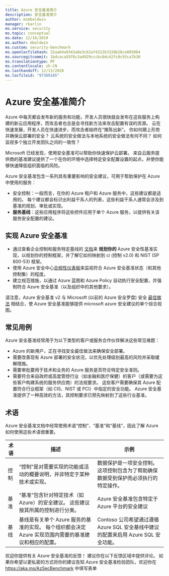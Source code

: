 ```yaml
---
title: Azure 安全基准简介
description: 安全基准简介
author: msmbaldwin
manager: rkarlin
ms.service: security
ms.topic: conceptual
ms.date: 12/16/2019
ms.author: mbaldwin
ms.custom: security-benchmark
ms.openlocfilehash: 32aa64a9343a8e3c62af4322b3320b28ce805064
ms.sourcegitcommit: 1bdcaca5978c3a4929cccbc8dc42fc0c93ca7b30
ms.translationtype: MT
ms.contentlocale: zh-CN
ms.lasthandoff: 12/13/2020
ms.locfileid: "97369185"
---
```

# <a name="azure-security-benchmark-introduction"></a>Azure 安全基准简介

Azure 中每天都会发布新的服务和功能，开发人员很快就会发布在这些服务上构建的新云应用程序，而攻击者也总是会寻找新方法来攻击配置有误的资源。 云在快速发展，开发人员在快速进步，而攻击者始终在“推陈出新”。 你如何跟上形势并确保云部署的安全？ 云系统的安全做法与本地系统的安全做法有何不同？ 如何监视多个独立开发团队之间的一致性？

Microsoft 已经发现，使用安全基准可以帮助你快速保护云部署。 来自云服务提供商的基准建议提供了一个在你的环境中选择特定安全配置设置的起点，并使你能够快速降低组织面临的风险。

Azure 安全基准包含一系列具有重要影响的安全建议，可用于帮助保护在 Azure 中使用的服务：

- 安全控制：一般而言，在你的 Azure 租户和 Azure 服务中，这些建议都是适用的。 每个建议都会标识出利益干系人的列表，这些利益干系人通常会涉及到基准的规划、审批或实现。 
- **服务基线**：这些应用程序将这些控件应用于单个 Azure 服务，以提供有关该服务安全配置的建议。

## <a name="implement-the-azure-security-benchmark"></a>实现 Azure 安全基准
- 通过查看企业控制和服务特定基线的 [文档](overview.md)来 **规划你的** Azure 安全性基准实现，以规划你的控制框架，并了解它如何映射到 ci (控制 v2.0) 和 NIST (SP 800-53) 框架。
- 使用 Azure 安全中心[合规性仪表板](../../security-center/security-center-compliance-dashboard.md)来监视符合 Azure 安全基准状态（和其他控制集）的程度。
- 建立规范措施，以通过 Azure 蓝图和 Azure Policy 自动执行安全配置，并强制符合 Azure 安全基准（以及组织中的其他要求）。
 
请注意，Azure 安全基准 v2 与 Microsoft (以前的 Azure 安全罗盘) 安全 [最佳做法](/security/compass/microsoft-security-compass-introduction) 相结合，使 Azure 安全基准能够提供 microsoft azure 安全建议的单个综合视图。

## <a name="common-use-cases"></a>常见用例

Azure 安全基准经常用于为以下类型的客户或服务合作伙伴解决这些常见难题：
- Azure 的新用户，正在寻找安全最佳做法来确保安全部署。
- 需要改善现有 Azure 部署的安全状况，以优先处理级别最高的风险并采取缓解措施。
- 需要审批要用于技术和业务的 Azure 服务是否符合特定安全准则。
- 需要符合来自政府或高度管控行业（如金融和医疗保健）的客户（或需要为这些客户构建系统的服务供应商）的法规要求。 这些客户需要确保其 Azure 配置符合行业框架（如 CIS、NIST 或 PCI）中指定的安全功能。 Azure 安全基准提供了一种高效的方法，其控制要求已预先映射到了这些行业基准。

## <a name="terminology"></a>术语

Azure 安全基准文档中经常使用术语“控制”、“基准”和“基线”，因此了解 Azure 如何使用这些术语很重要。


| 术语 | 描述 | 示例 |
|--|--|--|
| 控制 | “控制”是对需要实现的功能或活动的概要说明，并非特定于某种技术或实现。 | 数据保护是一项安全控制。 这项控制包含为了帮助确保数据受到保护而必须执行的特定操作。 |
| 基准 | “基准”包含针对特定技术（如 Azure）的安全建议。 这些建议按其所属的控制进行分类。 | Azure 安全基准包含特定于 Azure 平台的安全建议 |
| 基线 | 基线是有关单个 Azure 服务的基准的实现。 每个组织都会决定 Azure 实现范围内需要的基准建议和相应的配置。 | Contoso 公司希望通过遵循 Azure SQL 安全基线中建议的配置来启用 Azure SQL 安全功能。

欢迎你提供有关 Azure 安全基准的反馈！ 建议你在以下反馈区域中提供评论。 如果你希望以更私密的方式将你的建议告知 Azure 安全基准检验团队，欢迎你在 https://aka.ms/AzSecBenchmark 中填写表单
